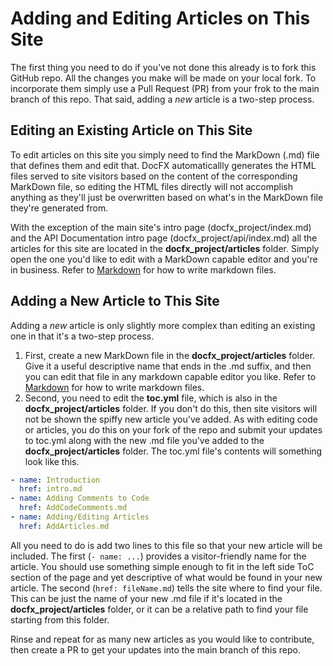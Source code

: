# Adding and Editing Articles on This Site
The first thing you need to do if you've not done this already is to fork this GitHub repo. All the changes you make will be made on your local fork. To incorporate them simply use a Pull Request (PR) from your frok to the main branch of this repo. That said, adding a *new* article is a two-step process.

## Editing an Existing Article on This Site
To edit articles on this site you simply need to find the MarkDown (.md) file that defines them and edit that. DocFX automaticallly generates the HTML files served to site visitors based on the content of the corresponding MarkDown file, so editing the HTML files directly will not accomplish anything as they'll just be overwritten based on what's in the MarkDown file they're generated from.

With the exception of the main site's intro page (docfx_project/index.md) and the API Documentation intro page (docfx_project/api/index.md) all the articles for this site are located in the **docfx_project/articles** folder. Simply open the one you'd like to edit with a MarkDown capable editor and you're in business. Refer to [Markdown](http://daringfireball.net/projects/markdown/) for how to write markdown files.

## Adding a New Article to This Site
Adding a *new* article is only slightly more complex than editing an existing one in that it's a two-step process.

1. First, create a new MarkDown file in the **docfx_project/articles** folder. Give it a useful descriptive name that ends in the .md suffix, and then you can edit that file in any markdown capable editor you like. Refer to [Markdown](http://daringfireball.net/projects/markdown/) for how to write markdown files.
2. Second, you need to edit the **toc.yml** file, which is also in the **docfx_project/articles** folder. If you don't do this, then site visitors will not be shown the spiffy new article you've added. As with editing code or articles, you do this on your fork of the repo and submit your updates to toc.yml along with the new .md file you've added to the **docfx_project/articles** folder. The toc.yml file's contents will something look like this.
```yml
- name: Introduction
  href: intro.md
- name: Adding Comments to Code
  href: AddCodeComments.md
- name: Adding/Editing Articles
  href: AddArticles.md
```
All you need to do is add two lines to this file so that your new article will be included. The first (`- name: ...`) provides a visitor-friendly name for the article. You should use something simple enough to fit in the left side ToC section of the page and yet descriptive of what would be found in your new article. The second (`href: fileName.md`) tells the site where to find your file. This can be just the name of your new .md file if it's located in the  **docfx_project/articles** folder, or it can be a relative path to find your file starting from this folder.

Rinse and repeat for as many new articles as you would like to contribute, then create a PR to get your updates into the main branch of this repo.